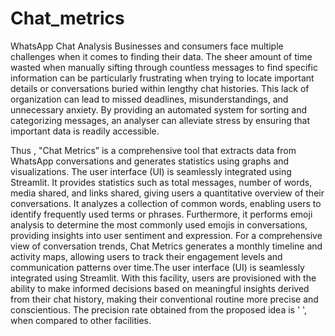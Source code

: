 # Chat_metrics
WhatsApp Chat Analysis
Businesses and consumers face multiple challenges when it comes to finding their data. The sheer amount of time wasted when manually sifting through countless messages to find specific information can be particularly frustrating when trying to locate important details or conversations buried within lengthy chat histories.
This lack of organization can lead to missed deadlines, misunderstandings, and unnecessary anxiety. By providing an automated system for sorting and categorizing messages, an analyser can alleviate stress by ensuring that important data is readily accessible. 

Thus , "Chat Metrics” is a comprehensive tool that extracts data from WhatsApp conversations and generates statistics using graphs and visualizations. The user interface (UI) is seamlessly integrated using Streamlit. It provides statistics such as total messages, number of words, media shared, and links shared, giving users a quantitative overview of their conversations.
It analyzes a collection of common words, enabling users to identify frequently used terms or phrases. Furthermore, it performs emoji analysis to determine the most commonly used emojis in conversations, providing insights into user sentiment and expression. For a comprehensive view of conversation trends, Chat Metrics generates a monthly timeline and activity maps, allowing users to track their engagement levels and communication patterns over time.The user interface (UI) is seamlessly integrated using Streamlit.
With this facility, users are provisioned with the  ability to make informed decisions based on meaningful insights derived from their chat history, making their conventional routine more precise and conscientious.
The precision rate obtained from the proposed idea is '  ', when compared to other facilities.

